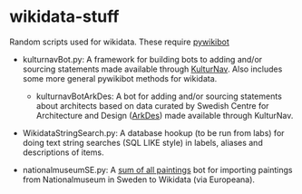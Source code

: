 wikidata-stuff
==============

Random scripts used for wikidata. These require [pywikibot](https://github.com/wikimedia/pywikibot-core)

* kulturnavBot.py: A framework for building bots to adding and/or
sourcing statements made available through [KulturNav](http://kulturnav.org/).
Also includes some more general pywikibot methods for wikidata.
  * kulturnavBotArkDes: A bot for adding and/or sourcing statements about
architects based on data curated by Swedish Centre for Architecture and
Design ([ArkDes](http://www.arkdes.se/)) made available through KulturNav.

* WikidataStringSearch.py: A database hookup (to be run from labs) for
doing text string searches (SQL LIKE style) in labels, aliases and
descriptions of items.

* nationalmuseumSE.py: A [sum of all paintings](http://www.wikidata.org/wiki/Wikidata:WikiProject_sum_of_all_paintings)
bot for importing paintings from Nationalmuseum in Sweden to Wikidata
(via Europeana).

